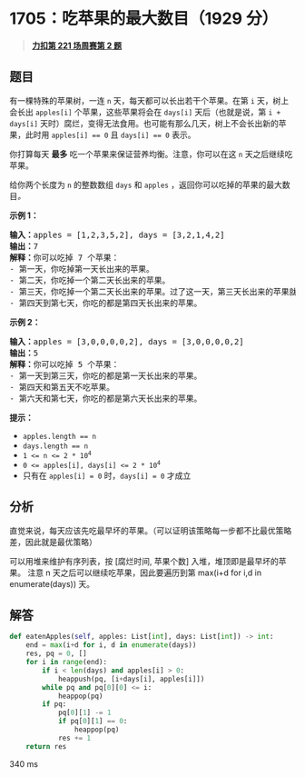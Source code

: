 # 1705：吃苹果的最大数目（1929 分）


> <u>**[力扣第 221 场周赛第 2 题](https://leetcode.cn/problems/maximum-number-of-eaten-apples/)**</u>

## 题目

<p>有一棵特殊的苹果树，一连 <code>n</code> 天，每天都可以长出若干个苹果。在第 <code>i</code> 天，树上会长出 <code>apples[i]</code> 个苹果，这些苹果将会在 <code>days[i]</code> 天后（也就是说，第 <code>i + days[i]</code> 天时）腐烂，变得无法食用。也可能有那么几天，树上不会长出新的苹果，此时用 <code>apples[i] == 0</code> 且 <code>days[i] == 0</code> 表示。</p>

<p>你打算每天 <strong>最多</strong> 吃一个苹果来保证营养均衡。注意，你可以在这 <code>n</code> 天之后继续吃苹果。</p>

<p>给你两个长度为 <code>n</code> 的整数数组 <code>days</code> 和 <code>apples</code> ，返回你可以吃掉的苹果的最大数目<em>。</em></p>



<p><strong>示例 1：</strong></p>

<pre><strong>输入：</strong>apples = [1,2,3,5,2], days = [3,2,1,4,2]
<strong>输出：</strong>7
<strong>解释：</strong>你可以吃掉 7 个苹果：
- 第一天，你吃掉第一天长出来的苹果。
- 第二天，你吃掉一个第二天长出来的苹果。
- 第三天，你吃掉一个第二天长出来的苹果。过了这一天，第三天长出来的苹果就已经腐烂了。
- 第四天到第七天，你吃的都是第四天长出来的苹果。
</pre>

<p><strong>示例 2：</strong></p>

<pre><strong>输入：</strong>apples = [3,0,0,0,0,2], days = [3,0,0,0,0,2]
<strong>输出：</strong>5
<strong>解释：</strong>你可以吃掉 5 个苹果：
- 第一天到第三天，你吃的都是第一天长出来的苹果。
- 第四天和第五天不吃苹果。
- 第六天和第七天，你吃的都是第六天长出来的苹果。
</pre>



<p><strong>提示：</strong></p>

<ul>
<li><code>apples.length == n</code></li>
<li><code>days.length == n</code></li>
<li><code>1 &lt;= n &lt;= 2 * 10<sup>4</sup></code></li>
<li><code>0 &lt;= apples[i], days[i] &lt;= 2 * 10<sup>4</sup></code></li>
<li>只有在 <code>apples[i] = 0</code> 时，<code>days[i] = 0</code> 才成立</li>
</ul>


## 分析

直觉来说，每天应该先吃最早坏的苹果。（可以证明该策略每一步都不比最优策略差，因此就是最优策略）

可以用堆来维护有序列表，按 [腐烂时间, 苹果个数] 入堆，堆顶即是最早坏的苹果。
注意 n 天之后可以继续吃苹果，因此要遍历到第 max(i+d for i,d in enumerate(days)) 天。


## 解答

```python
def eatenApples(self, apples: List[int], days: List[int]) -> int:
	end = max(i+d for i, d in enumerate(days))
	res, pq = 0, []
	for i in range(end):
		if i < len(days) and apples[i] > 0:
			heappush(pq, [i+days[i], apples[i]])
		while pq and pq[0][0] <= i:
			heappop(pq)
		if pq:
			pq[0][1] -= 1
			if pq[0][1] == 0:
				heappop(pq)
			res += 1
	return res
```

340 ms


